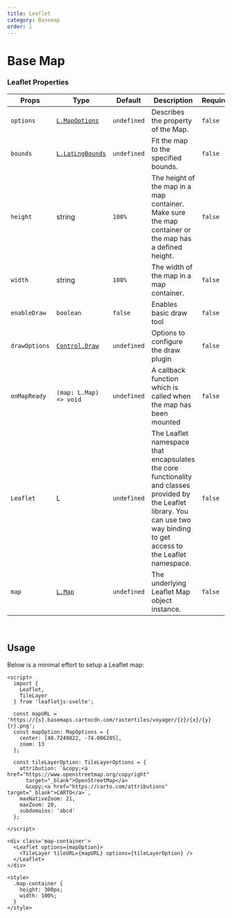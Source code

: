 ```yaml
---
title: Leaflet
category: Basemap
order: 1
---
```

<script>
  import MapUsage from '/src/common/sample/MapUsage.svelte';
</script>

# Base Map

### Leaflet Properties

<div class='doc-table-container'>

| Props | Type | Default | Description | Required |
| --- | --- | --- | --- | -- |
| `options` | [`L.MapOptions`](https://leafletjs.com/reference.html#map-option) | `undefined` | Describes the property of the Map. | `false` |
| `bounds` | [`L.LatLngBounds`](https://leafletjs.com/reference.html#latlngbounds) | `undefined` | Fit the map to the specified bounds. | `false` |
| `height` | string | `100%` | The height of the map in a map container. Make sure the map container or the map has a defined height. | `false` |
| `width` | string | `100%` | The width of the map in a map container. | `false` |
| `enableDraw` | `boolean` | `false` | Enables basic draw tool | `false` |
| `drawOptions` | [`Control.Draw`](https://leaflet.github.io/Leaflet.draw/docs/leaflet-draw-latest.html#control-draw) | `undefined` | Options to configure the draw plugin | `false` |
| `onMapReady` | `(map: L.Map) => void` | `undefined` | A callback function which is called when the map has been mounted | `false` |
| `Leaflet` | L | `undefined` | The Leaflet namespace that encapsulates the core functionality and classes provided by the Leaflet library. You can use two way binding to get access to the Leaflet namespace. | `false` |
| `map` | [`L.Map`](https://leafletjs.com/reference.html#map) | `undefined` | The underlying Leaflet Map object instance. | `false` |


</div>

<br>

## Usage
Below is a minimal effort to setup a Leaflet map:

<div class='example'>

  <MapUsage/>

  ```Svelte
  <script>
    import {
      Leaflet,
      TileLayer
    } from 'leafletjs-svelte';
    
    const mapURL = 'https://{s}.basemaps.cartocdn.com/rastertiles/voyager/{z}/{x}/{y}{r}.png';
    const mapOption: MapOptions = {
      center: [40.7249822, -74.006205],
      zoom: 13
    };
    
    const tileLayerOption: TileLayerOptions = {
      attribution: `&copy;<a href="https://www.openstreetmap.org/copyright"
        target="_blank">OpenStreetMap</a>
        &copy;<a href="https://carto.com/attributions" target="_blank">CARTO</a>`,
      maxNativeZoom: 21,
      maxZoom: 20,
      subdomains: 'abcd'
    };

  </script>

  <div class='map-container'>
    <Leaflet options={mapOption}>
      <TileLayer tileURL={mapURL} options={tileLayerOption} />
    </Leaflet>
  </div>

  <style>
    .map-container {
      height: 300px;
      width: 100%;
    }
  </style>
  ```

</div>